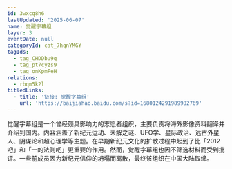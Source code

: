 ```yaml
---
id: 3wxcq8h6
lastUpdated: '2025-06-07'
name: 觉醒字幕组
layer: 3
eventDate: null
categoryId: cat_7hqnYMGY
tagIds:
  - tag_CHDDbu9q
  - tag_pt7cyzs9
  - tag_onKpmFeH
relations:
  - rbqm5k2l
titledLinks:
  - title: '链接: 觉醒字幕组'
    url: 'https://baijiahao.baidu.com/s?id=1680124291989982769'
---
```

觉醒字幕组是一个曾经颇具影响力的志愿者组织，主要负责将海外影像资料翻译并介绍到国内。内容涵盖了新纪元运动、未解之谜、UFO学、星际政治、远古外星人、阴谋论和超心理学等主题。在早期新纪元文化的扩散过程中起到了比「2012吧」和「一的法则吧」更重要的作用。然而，觉醒字幕组也因不筛选材料而受到批评。一些前成员因为新纪元信仰的坍塌而离散，最终该组织在中国大陆取缔。
